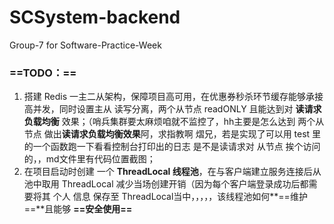 # SCSystem-backend
Group-7 for Software-Practice-Week



### **==TODO：==**

1. 搭建 Redis 一主二从架构，保障项目高可用，在优惠券秒杀环节缓存能够承接高并发，同时设置主从 读写分离，两个从节点 readONLY 且能达到对 **读请求 负载均衡** 效果；（哨兵集群要太麻烦咱就不监控了，hh主要是怎么达到 两个从节点 做出**读请求负载均衡效果**阿，求指教啊 熠兄，若是实现了可以用 test 里的一个函数跑一下看看控制台打印出的日志 是不是读请求对  从节点 挨个访问的，，md文件里有代码位置截图；
2. 在项目启动时创建 一个 **ThreadLocal 线程池**，在与客户端建立服务连接后从池中取用 ThreadLocal 减少当场创建开销（因为每个客户端登录成功后都需要将其 个人 信息 保存至 ThreadLocal当中，，，，，该线程池如何**==维护==**且能够 **==安全使用==**
